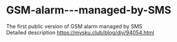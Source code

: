 # GSM-alarm---managed-by-SMS
The first public version of GSM alarm managed by SMS<br>
Detailed description https://mysku.club/blog/diy/94054.html
